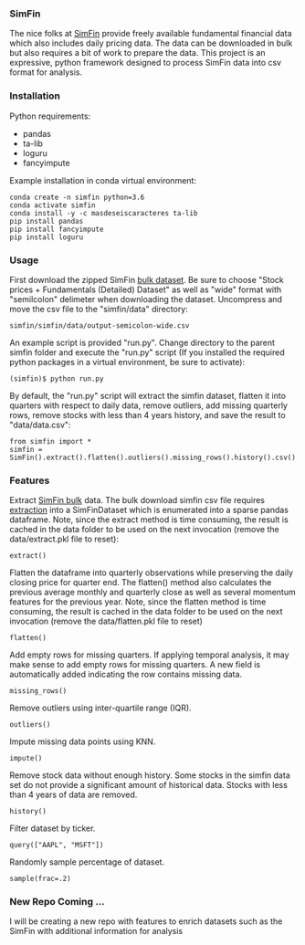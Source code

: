 ### SimFin

The nice folks at [SimFin](https://simfin.com/) provide freely available fundamental financial data which also includes daily pricing data.  The data can be downloaded in bulk but also requires a bit of work to prepare the data.  This project is an expressive, python framework designed to process SimFin data into csv format for analysis.

### Installation

Python requirements:

* pandas
* ta-lib
* loguru
* fancyimpute

Example installation in conda virtual environment:

```buildoutcfg
conda create -n simfin python=3.6
conda activate simfin
conda install -y -c masdeseiscaracteres ta-lib
pip install pandas
pip install fancyimpute
pip install loguru
```

### Usage

First download the zipped SimFin [bulk dataset](https://simfin.com/data/access/download).  Be sure to choose "Stock prices + Fundamentals (Detailed) Dataset" as well as "wide" format with "semilcolon" delimeter when downloading the dataset.  Uncompress and move the csv file to the "simfin/data" directory:

```buildoutcfg
simfin/simfin/data/output-semicolon-wide.csv
```

An example script is provided "run.py".  Change directory to the parent simfin folder and execute the "run.py" script (If you installed the required python packages in a virtual environment, be sure to activate):
```buildoutcfg
(simfin)$ python run.py
```

By default, the "run.py" script will extract the simfin dataset, flatten it into quarters with respect to daily data, remove outliers, add missing quarterly rows, remove stocks with less than 4 years history, and save the result to "data/data.csv":
```buildoutcfg
from simfin import *
simfin = SimFin().extract().flatten().outliers().missing_rows().history().csv()
```

### Features

Extract [SimFin bulk](https://simfin.com/data/access/api) data.   The bulk download simfin csv file requires [extraction](https://github.com/SimFin/bd-extractor) into a SimFinDataset which is enumerated into a sparse pandas dataframe.  Note, since the extract method is time consuming, the result is cached in the data folder to be used on the next invocation (remove the data/extract.pkl file to reset):

```buildoutcfg
extract()
```

Flatten the dataframe into quarterly observations while preserving the daily closing price for quarter end. The flatten() method also calculates the previous average monthly
and quarterly close as well as several momentum features for the previous year.  Note, since the flatten method is time consuming, the result is cached in the data folder to be used on the next invocation (remove the data/flatten.pkl file to reset)

```buildoutcfg
flatten()
```

Add empty rows for missing quarters. If applying temporal analysis, it may make sense to add empty rows for missing quarters.  A new field is automatically added indicating the row contains missing data.

```buildoutcfg
missing_rows()
```

Remove outliers using inter-quartile range (IQR).
```buildoutcfg
outliers()
```

Impute missing data points using KNN.

```buildoutcfg
impute()
```

Remove stock data without enough history.  Some stocks in the simfin data set do not provide a significant amount of historical data.  Stocks with less than 4 years of data are removed.

```buildoutcfg
history()
```

Filter dataset by ticker.  

```buildoutcfg
query(["AAPL", "MSFT"])
```

Randomly sample percentage of dataset.

```buildoutcfg
sample(frac=.2)
```

### New Repo Coming ...

I will be creating a new repo with features to enrich datasets such as the SimFin with additional information for analysis


